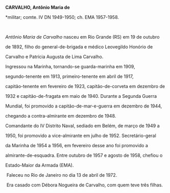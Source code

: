 **CARVALHO, Antônio Maria de**



\*militar; comte. IV DN 1949-1950; ch. EMA 1957-1958.



 



*Antônio Maria de Carvalho* nasceu em Rio Grande (RS) em 19 de outubro

de 1892, filho do general-de-brigada e médico Leovegildo Honório de

Carvalho e Patrícia Augusta de Lima Carvalho.



Ingressou na Marinha, tornando-se guarda-marinha em 1909,

segundo-tenente em 1913, primeiro-tenente em abril de 1917,

capitão-tenente em fevereiro de 1923, capitão-de-corveta em dezembro de

1932 e capitão-de-fragata em maio de 1940. Durante a Segunda Guerra

Mundial, foi promovido a capitão-de-mar-e-guerra em dezembro de 1944,

chegando a contra-almirante em dezembro de 1948.



Comandante do IV Distrito Naval, sediado em Belém, de março de 1949 a

1950, foi promovido a vice-almirante em julho de 1952. Secretário-geral

da Marinha de 1954 a 1956, em fevereiro desse ano foi promovido a

almirante-de-esquadra. Entre outubro de 1957 e agosto de 1958, chefiou o

Estado-Maior da Armada (EMA).



 Faleceu no Rio de Janeiro no dia 13 de abril de 1972.



 Era casado com Débora Nogueira de Carvalho, com quem teve três filhas.



 



